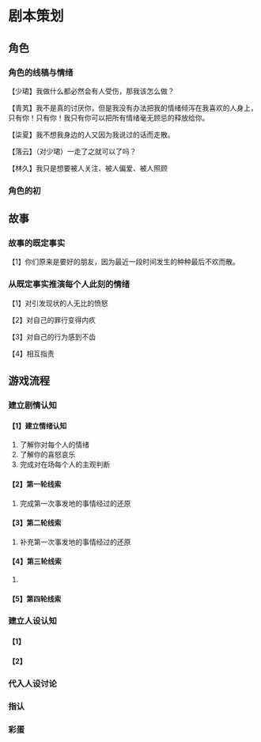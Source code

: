 # 剧本策划

## 角色

### 角色的线稿与情绪

【少珺】我做什么都必然会有人受伤，那我该怎么做？

【青芄】我不是真的讨厌你，但是我没有办法把我的情绪倾泻在我喜欢的人身上，只有你！只有你！我只有你可以把所有情绪毫无顾忌的释放给你。

【柒夏】我不想我身边的人又因为我说过的话而走散。

【落云】（对少珺）一走了之就可以了吗？

【林久】我只是想要被人关注、被人偏爱、被人照顾

### 角色的初

## 故事

### 故事的既定事实

【1】你们原来是要好的朋友，因为最近一段时间发生的种种最后不欢而散。

### 从既定事实推演每个人此刻的情绪

【1】对引发现状的人无比的愤怒

【2】对自己的罪行变得内疚

【3】对自己的行为感到不齿

【4】相互指责

## 游戏流程

### 建立剧情认知

#### 【1】建立情绪认知

1. 了解你对每个人的情绪
2. 了解你的喜怒哀乐
3. 完成对在场每个人的主观判断

#### 【2】第一轮线索

1. 完成第一次事发地的事情经过的还原

#### 【3】第二轮线索

1. 补充第一次事发地的事情经过的还原

#### 【4】第三轮线索

1. 

#### 【5】第四轮线索

### 建立人设认知

#### 【1】

#### 【2】

### 代入人设讨论

### 指认

### 彩蛋